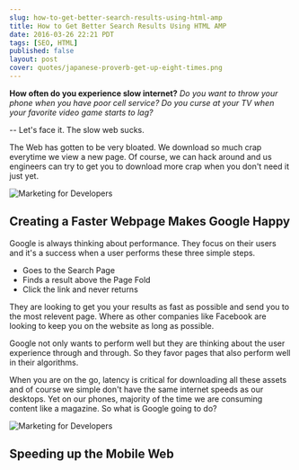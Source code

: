 ```yaml
---
slug: how-to-get-better-search-results-using-html-amp
title: How to Get Better Search Results Using HTML AMP
date: 2016-03-26 22:21 PDT
tags: [SEO, HTML]
published: false
layout: post
cover: quotes/japanese-proverb-get-up-eight-times.png
---
```


**How often do you experience slow internet?** *Do you want to throw
your phone when you have poor cell service?*
*Do you curse at your TV when your favorite video game starts to lag?*

-- Let's face it. The slow web sucks.

The Web has gotten to be very bloated. We download so much crap
everytime we view a new page. Of course, we can hack around and us
engineers can try to get you to download more crap when you don't need it just yet.

![Marketing for Developers](posts/software-laptop.png "Marketing for
Developers")

## Creating a Faster Webpage Makes Google Happy

Google is always thinking about performance. They focus on their users
and it's a success when a user performs these three simple steps.

- Goes to the Search Page
- Finds a result above the Page Fold
- Click the link and never returns

They are looking to get you your results as fast as
possible and send you to the most relevent page. Where as other
companies like Facebook are looking to keep you on the website as long
as possible.

Google not only wants to perform well but they are thinking about the
user experience through and through. So they favor pages that also
perform well in their algorithms.

When you are on the go, latency is critical for downloading all these
assets and of course we simple don't have the same internet speeds as
our desktops. Yet on our phones, majority of the time we are consuming
content like a magazine. So what is Google going to do?

![Marketing for Developers](posts/browsing-instagram.png "Marketing for
Developers")

## Speeding up the Mobile Web
